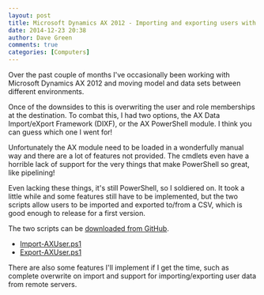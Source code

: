 ```yaml
---
layout: post
title: Microsoft Dynamics AX 2012 - Importing and exporting users with PowerShell
date: 2014-12-23 20:38
author: Dave Green
comments: true
categories: [Computers]
---
```

Over the past couple of months I've occasionally been working with Microsoft Dynamics AX 2012 and moving model and data sets between different environments.

Once of the downsides to this is overwriting the user and role memberships at the destination. To combat this, I had two options, the AX Data Import/eXport Framework (DIXF), or the AX PowerShell module. I think you can guess which one I went for!

Unfortunately the AX module need to be loaded in a wonderfully manual way and there are a lot of features not provided. The cmdlets even have a horrible lack of support for the very things that make PowerShell so great, like pipelining!

Even lacking these things, it's still PowerShell, so I soldiered on. It took a little while and some features still have to be implemented, but the two scripts allow users to be imported and exported to/from a CSV, which is good enough to release for a first version.

The two scripts can be [downloaded from GitHub](https://github.com/davegreen/miscellaneous/tree/master/PowerShell/DynamicsAX).

- [Import-AXUser.ps1](https://github.com/davegreen/miscellaneous/tree/master/PowerShell/DynamicsAX/Import-AXUser.ps1)
- [Export-AXUser.ps1](https://github.com/davegreen/miscellaneous/tree/master/PowerShell/DynamicsAX/Export-AXUser.ps1)

There are also some features I'll implement if I get the time, such as complete overwrite on import and support for importing/exporting user data from remote servers.